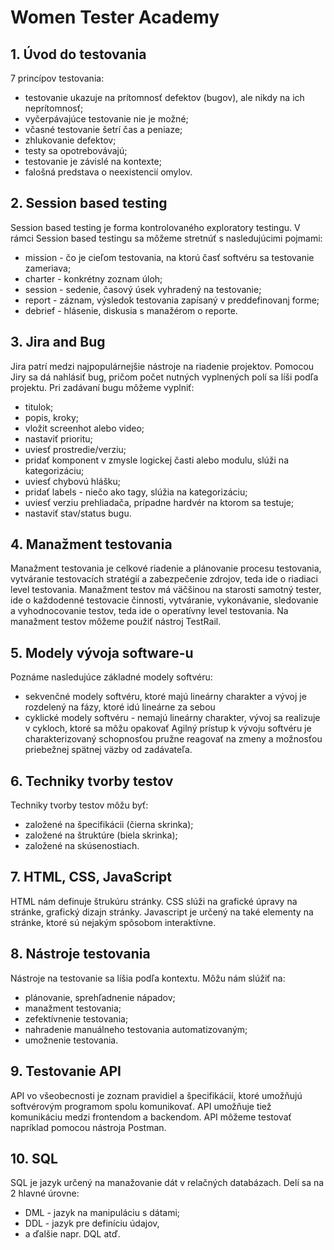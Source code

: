 # Women Tester Academy
## 1. Úvod do testovania 
7 princípov testovania: 
- testovanie ukazuje na prítomnosť defektov (bugov), ale nikdy na ich neprítomnosť;
- vyčerpávajúce testovanie nie je možné;
- včasné testovanie šetrí čas a peniaze;
- zhlukovanie defektov;
- testy sa opotrebovávajú;
- testovanie je závislé na kontexte;
- falošná predstava o neexistencií omylov.
## 2. Session based testing 
Session based testing je forma kontrolovaného exploratory testingu. V  rámci Session based testingu sa môžeme stretnúť s nasledujúcimi pojmami:
- mission - čo je cieľom testovania, na ktorú časť softvéru sa testovanie zameriava;
- charter - konkrétny zoznam úloh;
- session - sedenie, časový úsek vyhradený na testovanie;
- report - záznam, výsledok testovania zapísaný v preddefinovanj forme;
- debrief - hlásenie, diskusia s manažérom o reporte.
## 3. Jira and Bug
Jira patrí medzi najpopulárnejšie nástroje na riadenie projektov. Pomocou Jiry sa dá nahlásiť bug, pričom počet nutných vyplnených polí sa líši podľa projektu. Pri zadávaní bugu môžeme vyplniť:
- titulok;
- popis, kroky;
- vložit screenhot alebo video;
- nastaviť prioritu;
- uviesť prostredie/verziu;
- pridať komponent v zmysle logickej časti alebo modulu, slúži na kategorizáciu;
- uviesť chybovú hlášku;
- pridať labels - niečo ako tagy, slúžia na kategorizáciu;
- uviesť verziu prehliadača, prípadne hardvér na ktorom sa testuje;
- nastaviť stav/status bugu.
## 4. Manažment testovania 
Manažment testovania je celkové riadenie a plánovanie procesu testovania, vytváranie testovacích stratégií a zabezpečenie zdrojov, teda ide o riadiaci level testovania.
Manažment testov má väčšinou na starosti samotný tester, ide o každodenné testovacie činnosti, vytváranie, vykonávanie, sledovanie a vyhodnocovanie testov, teda ide o operatívny level testovania. Na manažment testov môžeme použiť nástroj TestRail.
## 5. Modely vývoja software-u 
Poznáme nasledujúce základné modely softvéru:
- sekvenčné modely softvéru, ktoré majú lineárny charakter a vývoj je rozdelený na fázy, ktoré idú lineárne za sebou
- cyklické modely softvéru - nemajú lineárny charakter, vývoj sa realizuje v cykloch, ktoré sa môžu opakovať
Agilný prístup k vývoju softvéru je charakterizovaný schopnosťou pružne reagovať na zmeny a možnosťou priebežnej spätnej väzby od zadávateľa.
## 6. Techniky tvorby testov
Techniky tvorby testov môžu byť:
- založené na špecifikácii (čierna skrinka);
- založené na štruktúre (biela skrinka);
- založené na skúsenostiach.
## 7. HTML, CSS, JavaScript  
HTML nám definuje štrukúru stránky. CSS slúži na grafické úpravy na stránke, grafický dizajn stránky. Javascript je určený na také elementy na stránke, ktoré sú nejakým spôsobom interaktívne.
## 8. Nástroje testovania
Nástroje na testovanie sa líšia podľa kontextu. Môžu nám slúžiť na:
- plánovanie, sprehľadnenie nápadov;
- manažment testovania;
- zefektívnenie testovania;
- nahradenie manuálneho testovania automatizovaným;
- umožnenie testovania.
## 9. Testovanie API 
API vo všeobecnosti je zoznam pravidiel a špecifikácií, ktoré umožňujú softvérovým programom spolu komunikovať. API umožňuje tiež komunikáciu medzi frontendom a backendom. API môžeme testovať napríklad pomocou nástroja Postman.
## 10. SQL 
SQL je jazyk určený na manažovanie dát v relačných databázach. Delí sa na 2 hlavné úrovne:
- DML - jazyk na manipuláciu s dátami;
- DDL - jazyk pre definíciu údajov,
- a ďalšie napr. DQL atď.